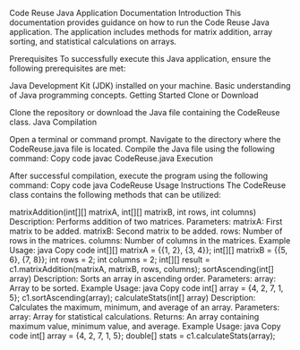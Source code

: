 

Code Reuse Java Application Documentation
Introduction
This documentation provides guidance on how to run the Code Reuse Java application. The application includes methods for matrix addition, array sorting, and statistical calculations on arrays.

Prerequisites
To successfully execute this Java application, ensure the following prerequisites are met:

Java Development Kit (JDK) installed on your machine.
Basic understanding of Java programming concepts.
Getting Started
Clone or Download

Clone the repository or download the Java file containing the CodeReuse class.
Java Compilation

Open a terminal or command prompt.
Navigate to the directory where the CodeReuse.java file is located.
Compile the Java file using the following command:
Copy code
javac CodeReuse.java
Execution

After successful compilation, execute the program using the following command:
Copy code
java CodeReuse
Usage Instructions
The CodeReuse class contains the following methods that can be utilized:

matrixAddition(int[][] matrixA, int[][] matrixB, int rows, int columns)
Description: Performs addition of two matrices.
Parameters:
matrixA: First matrix to be added.
matrixB: Second matrix to be added.
rows: Number of rows in the matrices.
columns: Number of columns in the matrices.
Example Usage:
java
Copy code
int[][] matrixA = {{1, 2}, {3, 4}};
int[][] matrixB = {{5, 6}, {7, 8}};
int rows = 2;
int columns = 2;
int[][] result = c1.matrixAddition(matrixA, matrixB, rows, columns);
sortAscending(int[] array)
Description: Sorts an array in ascending order.
Parameters:
array: Array to be sorted.
Example Usage:
java
Copy code
int[] array = {4, 2, 7, 1, 5};
c1.sortAscending(array);
calculateStats(int[] array)
Description: Calculates the maximum, minimum, and average of an array.
Parameters:
array: Array for statistical calculations.
Returns: An array containing maximum value, minimum value, and average.
Example Usage:
java
Copy code
int[] array = {4, 2, 7, 1, 5};
double[] stats = c1.calculateStats(array);
